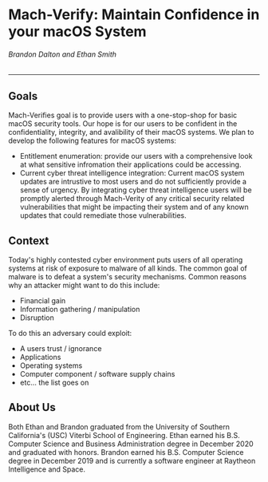 # Mach-Verify: Maintain Confidence in your macOS System
###### Brandon Dalton and Ethan Smith
---
## Goals
Mach-Verifies goal is to provide users with a one-stop-shop for basic macOS security tools. Our hope is for our users to be confident in the confidentiality, integrity, and avalibility of their macOS systems. We plan to develop the following features for macOS systems:
- Entitlement enumeration: provide our users with a comprehensive look at what sensitive infromation their applications could be accessing.
- Current cyber threat intelligence integration: Current macOS system updates are intrustive to most users and do not sufficiently provide a sense of urgency. By integrating cyber threat intelligence users will be promptly alerted through Mach-Verity of any critical security related vulnerabilities that might be impacting their system and of any known updates that could remediate those vulnerabilities. 

## Context
Today's highly contested cyber environment puts users of all operating systems at risk of exposure to malware of all kinds. The common goal of malware is to defeat a system's security mechanisms. Common reasons why an attacker might want to do this include:
- Financial gain
- Information gathering / manipulation
- Disruption

To do this an adversary could exploit:
- A users trust / ignorance
- Applications
- Operating systems
- Computer component / software supply chains 
- etc... the list goes on

## About Us
Both Ethan and Brandon graduated from the University of Southern California's (USC) Viterbi School of Engineering. Ethan earned his B.S. Computer Science and Business Administration degree in December 2020 and graduated with honors. Brandon earned his B.S. Computer Science degree in December 2019 and is currently a software engineer at Raytheon Intelligence and Space.
